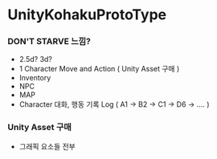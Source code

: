 # UnityKohakuProtoType

### DON'T STARVE 느낌?
  - 2.5d? 3d?
  - 1 Character Move and Action ( Unity Asset 구매 )
  - Inventory
  - NPC
  - MAP
  - Character 대화, 행동 기록 Log  ( A1 -> B2 -> C1 -> D6 -> ....  )

### Unity Asset 구매
  - 그래픽 요소들 전부
